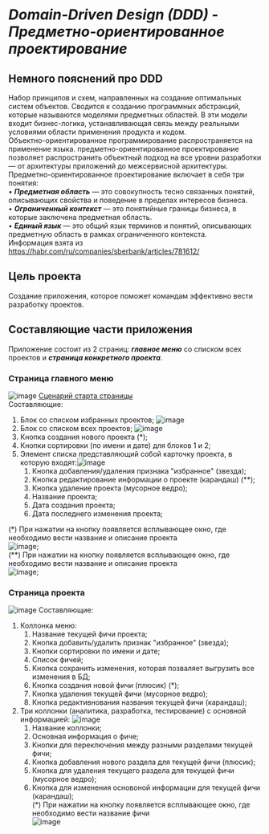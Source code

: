 # ___Domain-Driven Design (DDD) - Предметно-ориентированное проектирование___
## Немного пояснений про DDD
Набор принципов и схем, направленных на создание оптимальных систем объектов. Сводится к созданию программных абстракций, которые называются моделями предметных областей. В эти модели входит бизнес-логика, устанавливающая связь между реальными условиями области применения продукта и кодом. \
Объектно-ориентированное программирование распространяется на применение языка. предметно-ориентированное проектирование позволяет распространить объектный подход на все уровни разработки — от архитектуры приложений до межсервисной архитектуры.
Предметно-ориентированное проектирование включает в себя три понятия:\
•	___Предметная область___ — это совокупность тесно связанных понятий, описывающих свойства и поведение в пределах интересов бизнеса.\
•	___Ограниченный контекст___ — это понятийные границы бизнеса, в которые заключена предметная область.\
•	___Единый язык___ — это общий язык терминов и понятий, описывающих предметную область в рамках ограниченного контекста.\
  Информация взята из https://habr.com/ru/companies/sberbank/articles/781612/
## Цель проекта
Создание приложения, которое поможет командам эффективно вести разработку проектов.
## Составляющие части приложения
Приложение состоит из 2 страниц: ___главное меню___ со списком всех проектов и ___страница конкретного проекта___.
### Страница главного меню
![image](https://github.com/user-attachments/assets/a0c1d75d-f6b1-4fda-90d1-754b4aad012e)
[Сценарий старта страницы](https://github.com/Bezzdars-Junior/ddd_wiki/blob/master/main_screen.md)\
Составляющие:
1) Блок со списком избранных проектов; ![image](https://github.com/user-attachments/assets/6c72980b-cc85-46ce-b057-430ee4068141)
2) Блок со списком всех проектов; ![image](https://github.com/user-attachments/assets/11ab2c6b-0f11-4b3a-ae13-c56781acc242)
3) Кнопка создания нового проекта (*);
4) Кнопки сортировки (по имени и дате) для блоков 1 и 2;
5) Элемент списка представляющий собой карточку проекта, в которую входят:![image](https://github.com/user-attachments/assets/d2a59f46-74ea-408b-a817-13abe26f5fa6)
      1) Кнопка добавления/удаления признака "избранное" (звезда);
      2) Кнопка редактирование информации о проекте (карандаш) (**);
      3) Кнопка удаление проекта (мусорное ведро);
      4) Название проекта;
      5) Дата создания проекта;
      6) Дата последнего изменения проекта;

(*) При нажатии на кнопку появляется всплывающее окно, где необходимо вести название и описание проекта\
![image](https://github.com/user-attachments/assets/9668c0df-f4cf-481b-aac9-9063a0216d57);\
(**) При нажатии на кнопку появляется всплывающее окно, где необходимо вести название и описание проекта\
 ![image](https://github.com/user-attachments/assets/a839fcb3-65f5-4057-b51e-6b5d481d9a4f);
### Страница проекта
![image](https://github.com/user-attachments/assets/b9be68e7-d143-4ccc-9547-11fa657994f5)
Составляющие:
1) Коллонка меню:
      1) Название текущей фичи проекта;
      2) Кнопка добавить/удалить признак "избранное" (звезда); 
      3) Кнопки сортировки по имени и дате;
      4) Список фичей; 
      5) Кнопка сохранить изменения, которая позваляет выгрузить все изменения в БД;
      6) Кнопка создания новой фичи (плюсик) (*);
      7) Кнопка удаления текущей фичи (мусорное ведро);
      8) Кнопка редактивнования названия текущей фичи (карандаш);
2) Три коллонки (аналитика, разработка, тестирование) с основной информацией: ![image](https://github.com/user-attachments/assets/e948e6f8-bd49-4def-b445-7a071fe2a63e)
      1) Название коллонки;
      2) Основная информация о фиче;
      3) Кнопки для переключения между разными разделами текущей фичи;
      4) Кнопка добавления нового раздела для текущей фичи (плюсик);
      5) Кнопка для удаления текущего раздела для текущей фичи (мусорное ведро);
      6) Кнопка для изменения основоной информации для текущей фичи (карандаш);\
(*) При нажатии на кнопку появляется всплывающее окно, где необходимо вести название фичи \
![image](https://github.com/user-attachments/assets/7673f8bd-1eb7-4328-af47-1a5bf0310878)


